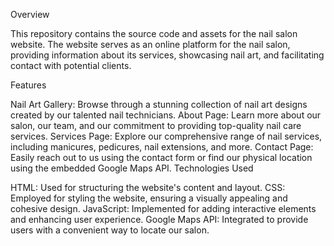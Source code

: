 Overview

This repository contains the source code and assets for the nail salon website. The website serves as an online platform for the nail salon, providing information about its services, showcasing nail art, and facilitating contact with potential clients.

Features

Nail Art Gallery: Browse through a stunning collection of nail art designs created by our talented nail technicians.
About Page: Learn more about our salon, our team, and our commitment to providing top-quality nail care services.
Services Page: Explore our comprehensive range of nail services, including manicures, pedicures, nail extensions, and more.
Contact Page: Easily reach out to us using the contact form or find our physical location using the embedded Google Maps API.
Technologies Used

HTML: Used for structuring the website's content and layout.
CSS: Employed for styling the website, ensuring a visually appealing and cohesive design.
JavaScript: Implemented for adding interactive elements and enhancing user experience.
Google Maps API: Integrated to provide users with a convenient way to locate our salon.
